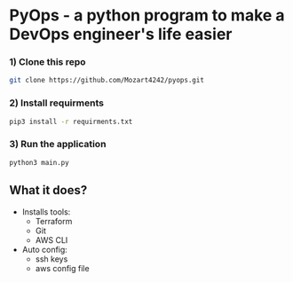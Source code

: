 # PyOps - a python program to make a DevOps engineer's life easier

### 1) Clone this repo
``` sh
git clone https://github.com/Mozart4242/pyops.git
```
### 2) Install requirments
```sh
pip3 install -r requirments.txt
```
### 3) Run the application
```sh
python3 main.py
```

## What it does?
- Installs tools:
    - Terraform
    - Git
    - AWS CLI
- Auto config:
    - ssh keys
    - aws config file
    